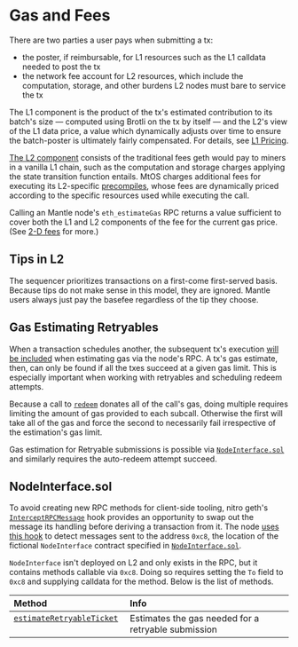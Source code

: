 # Gas and Fees
There are two parties a user pays when submitting a tx:

- the poster, if reimbursable, for L1 resources such as the L1 calldata needed to post the tx
- the network fee account for L2 resources, which include the computation, storage, and other burdens L2 nodes must bare to service the tx

The L1 component is the product of the tx's estimated contribution to its batch's size — computed using Brotli on the tx by itself — and the L2's view of the L1 data price, a value which dynamically adjusts over time to ensure the batch-poster is ultimately fairly compensated. For details, see [L1 Pricing](mtos.md#l1pricingstate).

[The L2 component](mtos.md#l2pricingstate) consists of the traditional fees geth would pay to miners in a vanilla L1 chain, such as the computation and storage charges applying the state transition function entails. MtOS charges additional fees for executing its L2-specific [precompiles](precompiles.md), whose fees are dynamically priced according to the specific resources used while executing the call.

Calling an Mantle node's `eth_estimateGas` RPC returns a value sufficient to cover both the L1 and L2 components of the fee for the current gas price. (See [2-D fees](https://medium.com/offchainlabs/understanding-mantle-2-dimensional-fees-fd1d582596c9) for more.)

[drop_l1_link]: https://github.com/mantlenetworkio/mantle/blob/2ba6d1aa45abcc46c28f3d4f560691ce5a396af8/mtos/l1pricing/l1pricing.go#L232

## Tips in L2
The sequencer prioritizes transactions on a first-come first-served basis. Because tips do not make sense in this model, they are ignored. Mantle users always just pay the basefee regardless of the tip they choose.

## Gas Estimating Retryables
When a transaction schedules another, the subsequent tx's execution [will be included][estimation_inclusion_link] when estimating gas via the node's RPC. A tx's gas estimate, then, can only be found if all the txes succeed at a given gas limit. This is especially important when working with retryables and scheduling redeem attempts.

Because a call to [`redeem`](precompiles.md#MtRetryableTx) donates all of the call's gas, doing multiple requires limiting the amount of gas provided to each subcall. Otherwise the first will take all of the gas and force the second to necessarily fail irrespective of the estimation's gas limit.

Gas estimation for Retryable submissions is possible via [`NodeInterface.sol`][node_interface_link] and similarly requires the auto-redeem attempt succeed.

[estimation_inclusion_link]: https://github.com/OffchainLabs/go-ethereum/blob/edf6a19157606070b6a6660c8decc513e2408cb7/internal/ethapi/api.go#L955
[node_interface_link]: https://github.com/mantlenetworkio/mantle/blob/master/solgen/src/node-interface/NodeInterface.sol

## NodeInterface.sol
To avoid creating new RPC methods for client-side tooling, nitro geth's [`InterceptRPCMessage`][InterceptRPCMessage_link] hook provides an opportunity to swap out the message its handling before deriving a transaction from it. The node [uses this hook][use_hook_link] to detect messages sent to the address `0xc8`, the location of the fictional `NodeInterface` contract specified in [`NodeInterface.sol`][node_interface_link].

`NodeInterface` isn't deployed on L2 and only exists in the RPC, but it contains methods callable via `0xc8`. Doing so requires setting the `To` field to `0xc8` and supplying calldata for the method. Below is the list of methods.

| Method                                                           | Info                                                |
|:-----------------------------------------------------------------|:----------------------------------------------------|
| [`estimateRetryableTicket`][estimateRetryableTicket_link] &nbsp; | Estimates the gas needed for a retryable submission |

[InterceptRPCMessage_link]: https://github.com/OffchainLabs/go-ethereum/blob/f31341b3dfa987719b012bc976a6f4fe3b8a1221/internal/ethapi/api.go#L929
[use_hook_link]: https://github.com/mantlenetworkio/mantle/blob/57e03322926f796f75a21f8735cc64ea0a2d11c3/mtstate/node-interface.go#L17
[estimateRetryableTicket_link]: https://github.com/mantlenetworkio/mantle/blob/8ab1d6730164e18d0ca1bd5635ca12aadf36a640/solgen/src/node_interface/NodeInterface.sol#L21
